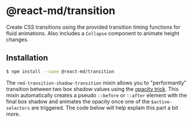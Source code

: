# @react-md/transition

Create CSS transitions using the provided transition timing functions for fluid
animations. Also includes a `Collapse` component to animate height changes.

## Installation

```sh
$ npm install --save @react-md/transition
```

The `rmd-transition-shadow-transition` mixin allows you to "performantly"
transition between two box shadow values using the
[opacity trick](http://tobiasahlin.com/blog/how-to-animate-box-shadow/). This
mixin automatically creates a pseudo `::before` or `::after` element with the
final box shadow and animates the opacity once one of the `$active-selectors`
are triggered. The code below will help explain this part a bit more.
